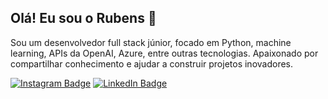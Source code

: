 ## Olá! Eu sou o Rubens 👋

Sou um desenvolvedor full stack júnior, focado em Python, machine learning, APIs da OpenAI, Azure, entre outras tecnologias. Apaixonado por compartilhar conhecimento e ajudar a construir projetos inovadores.

[![Instagram Badge](https://img.shields.io/badge/-Instagram-E4405F?style=flat-square&logo=Instagram&logoColor=white&link=https://www.instagram.com/___rubensoliveira)](https://www.instagram.com/___rubensoliveira)
[![LinkedIn Badge](https://img.shields.io/badge/-LinkedIn-blue?style=flat-square&logo=Linkedin&logoColor=white&link=https://www.linkedin.com/in/rubensosantos/)](https://www.linkedin.com/in/rubensosantos/)
